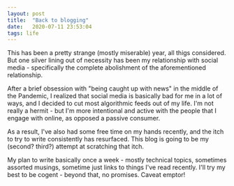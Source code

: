 ```yaml
---
layout: post
title:  "Back to blogging"
date:   2020-07-11 23:53:04
tags: life
---
```


This has been a pretty strange (mostly miserable) year, all thigs considered. But one silver lining out of necessity has been my relationship with social media - specifically the complete abolishment of the aforementioned relationship.

After a brief obsession with "being caught up with news" in the middle of the Pandemic, I realized that social media is basically bad for me in a lot of ways, and I decided to cut most algorithmic feeds out of my life. I'm not really a hermit - but I'm more intentional and active with the people that I engage with online, as opposed a passive consumer.

As a result, I've also had some free time on my hands recently, and the itch to try to write consistently has resurfaced. This blog is going to be my (second? third?) attempt at scratching that itch.

My plan to write basically once a week - mostly technical topics, sometimes assorted musings, sometime just links to things I've read recently. I'll try my best to be cogent - beyond that, no promises. Caveat emptor!